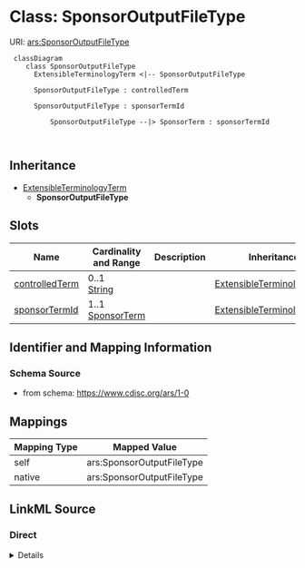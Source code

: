 # Class: SponsorOutputFileType



URI: [ars:SponsorOutputFileType](https://www.cdisc.org/ars/1-0/SponsorOutputFileType)



```mermaid
 classDiagram
    class SponsorOutputFileType
      ExtensibleTerminologyTerm <|-- SponsorOutputFileType
      
      SponsorOutputFileType : controlledTerm
        
      SponsorOutputFileType : sponsorTermId
        
          SponsorOutputFileType --|> SponsorTerm : sponsorTermId
        
      
```





## Inheritance
* [ExtensibleTerminologyTerm](ExtensibleTerminologyTerm.md)
    * **SponsorOutputFileType**



## Slots

| Name | Cardinality and Range | Description | Inheritance |
| ---  | --- | --- | --- |
| [controlledTerm](controlledTerm.md) | 0..1 <br/> [String](String.md) |  | [ExtensibleTerminologyTerm](ExtensibleTerminologyTerm.md) |
| [sponsorTermId](sponsorTermId.md) | 1..1 <br/> [SponsorTerm](SponsorTerm.md) |  | [ExtensibleTerminologyTerm](ExtensibleTerminologyTerm.md) |









## Identifier and Mapping Information







### Schema Source


* from schema: https://www.cdisc.org/ars/1-0





## Mappings

| Mapping Type | Mapped Value |
| ---  | ---  |
| self | ars:SponsorOutputFileType |
| native | ars:SponsorOutputFileType |





## LinkML Source

<!-- TODO: investigate https://stackoverflow.com/questions/37606292/how-to-create-tabbed-code-blocks-in-mkdocs-or-sphinx -->

### Direct

<details>
```yaml
name: SponsorOutputFileType
from_schema: https://www.cdisc.org/ars/1-0
rank: 1000
is_a: ExtensibleTerminologyTerm
slot_usage:
  controlledTerm:
    name: controlledTerm
    domain_of:
    - ExtensibleTerminologyTerm
    value_presence: ABSENT
  sponsorTermId:
    name: sponsorTermId
    domain_of:
    - ExtensibleTerminologyTerm
    required: true
    value_presence: PRESENT

```
</details>

### Induced

<details>
```yaml
name: SponsorOutputFileType
from_schema: https://www.cdisc.org/ars/1-0
rank: 1000
is_a: ExtensibleTerminologyTerm
slot_usage:
  controlledTerm:
    name: controlledTerm
    domain_of:
    - ExtensibleTerminologyTerm
    value_presence: ABSENT
  sponsorTermId:
    name: sponsorTermId
    domain_of:
    - ExtensibleTerminologyTerm
    required: true
    value_presence: PRESENT
attributes:
  controlledTerm:
    name: controlledTerm
    from_schema: https://www.cdisc.org/ars/1-0
    rank: 1000
    alias: controlledTerm
    owner: SponsorOutputFileType
    domain_of:
    - ExtensibleTerminologyTerm
    range: string
    value_presence: ABSENT
  sponsorTermId:
    name: sponsorTermId
    from_schema: https://www.cdisc.org/ars/1-0
    rank: 1000
    alias: sponsorTermId
    owner: SponsorOutputFileType
    domain_of:
    - ExtensibleTerminologyTerm
    range: SponsorTerm
    required: true
    inlined: false
    value_presence: PRESENT

```
</details>